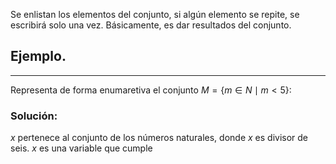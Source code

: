 Se enlistan los elementos del conjunto, si algún elemento se repite, se escribirá solo una vez. Básicamente, es dar resultados del conjunto.

## Ejemplo.
---
Representa de forma enumaretiva el conjunto $M = \left\{m \in N \mid m < 5 \right\}$:

### Solución:
$x$ pertenece al conjunto de los números naturales, donde $x$ es divisor de seis. $x$ es una variable que cumple